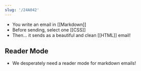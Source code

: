 ```yaml
---
slug: '/24A042'
---
```


- You write an email in [[Markdown]]
- Before sending, select one [[CSS]]
- Then... it sends as a beautiful and clean [[HTML]] email!

## Reader Mode

- We desperately need a reader mode for markdown emails!
